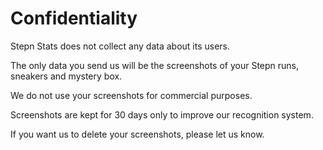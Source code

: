 # Confidentiality

Stepn Stats does not collect any data about its users.

The only data you send us will be the screenshots of your Stepn runs, sneakers and mystery box.

We do not use your screenshots for commercial purposes.

Screenshots are kept for 30 days only to improve our recognition system.

If you want us to delete your screenshots, please let us know.
